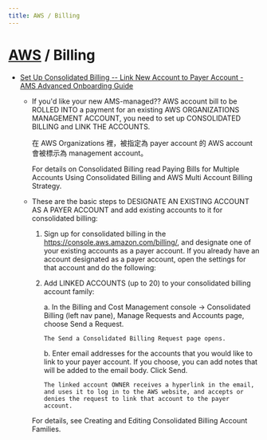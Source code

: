 ```yaml
---
title: AWS / Billing
---
```

# [AWS](aws.md) / Billing

  - [Set Up Consolidated Billing -- Link New Account to Payer Account - AMS Advanced Onboarding Guide](https://docs.aws.amazon.com/managedservices/latest/onboardingguide/set-up-consolidated-billing.html)

      - If you'd like your new AMS-managed?? AWS account bill to be ROLLED INTO a payment for an existing AWS ORGANIZATIONS MANAGEMENT ACCOUNT, you need to set up CONSOLIDATED BILLING and LINK THE ACCOUNTS.

        在 AWS Organizations 裡，被指定為 payer account 的 AWS account 會被標示為 management account。

        For details on Consolidated Billing read Paying Bills for Multiple Accounts Using Consolidated Billing and AWS Multi Account Billing Strategy.

      - These are the basic steps to DESIGNATE AN EXISTING ACCOUNT AS A PAYER ACCOUNT and add existing accounts to it for consolidated billing:

         1. Sign up for consolidated billing in the https://console.aws.amazon.com/billing/, and designate one of your existing accounts as a payer account. If you already have an account designated as a payer account, open the settings for that account and do the following:

         2. Add LINKED ACCOUNTS (up to 20) to your consolidated billing account family:

             a. In the Billing and Cost Management console -> Consolidated Billing (left nav pane), Manage Requests and Accounts page, choose Send a Request.

                The Send a Consolidated Billing Request page opens.

             b. Enter email addresses for the accounts that you would like to link to your payer account. If you choose, you can add notes that will be added to the email body. Click Send.

                The linked account OWNER receives a hyperlink in the email, and uses it to log in to the AWS website, and accepts or denies the request to link that account to the payer account.

        For details, see Creating and Editing Consolidated Billing Account Families.
